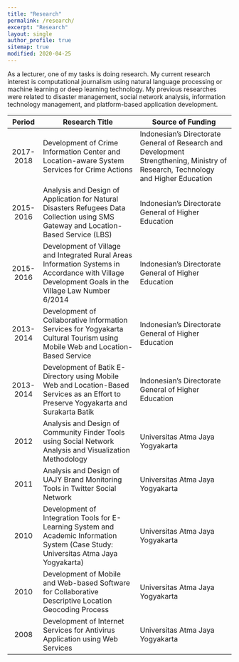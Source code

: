 ```yaml
---
title: "Research"
permalink: /research/
excerpt: "Research"
layout: single
author_profile: true
sitemap: true
modified: 2020-04-25
---
```


As a lecturer, one of my tasks is doing research. My current research interest is computational journalism using natural language processing or machine learning or deep learning technology. My previous researches were related to disaster management, social network analysis, information technology management, and platform-based application development.

|  Period       | Research Title | Source of Funding |
| :-----------: | -------------- | ----------------- |
| 2017-2018   | Development of Crime Information Center and Location-aware System Services for Crime Actions | Indonesian’s Directorate General of Research and Development Strengthening, Ministry of Research, Technology and Higher Education |
| 2015-2016   | Analysis and Design of Application for Natural Disasters Refugees Data Collection using SMS Gateway and Location-Based Service (LBS) | Indonesian’s Directorate General of Higher Education |
| 2015-2016   | Development of Village and Integrated Rural Areas Information Systems in Accordance with Village Development Goals in the Village Law Number 6/2014 | Indonesian’s Directorate General of Higher Education |
| 2013-2014   | Development of Collaborative Information Services for Yogyakarta Cultural Tourism using Mobile Web and Location-Based Service  | Indonesian’s Directorate General of Higher Education |
| 2013-2014   | Development of Batik E-Directory using Mobile Web and Location-Based Services as an Effort to Preserve Yogyakarta and Surakarta Batik  | Indonesian’s Directorate General of Higher Education |
| 2012          | Analysis and Design of Community Finder Tools using Social Network Analysis and Visualization Methodology  | Universitas Atma Jaya Yogyakarta |
| 2011          | Analysis and Design of UAJY Brand Monitoring Tools in Twitter Social Network  | Universitas Atma Jaya Yogyakarta |
| 2010          | Development of Integration Tools for E-Learning System and Academic Information System (Case Study: Universitas Atma Jaya Yogyakarta)  | Universitas Atma Jaya Yogyakarta |
| 2010          | Development of Mobile and Web-based Software for Collaborative Descriptive Location Geocoding Process   | Universitas Atma Jaya Yogyakarta |
| 2008          | Development of Internet Services for Antivirus Application using Web Services   | Universitas Atma Jaya Yogyakarta |
